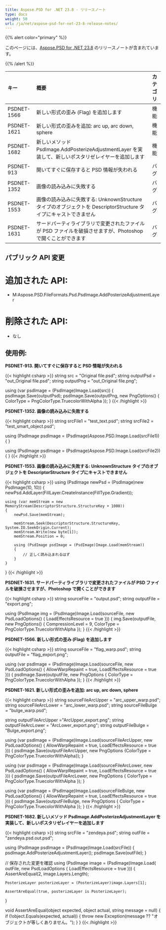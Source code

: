 ```yaml
---
title: Aspose.PSD for .NET 23.8 - リリースノート
type: docs
weight: 50
url: /ja/net/aspose-psd-for-net-23-8-release-notes/
---
```


{{% alert color="primary" %}}

このページには、[Aspose.PSD for .NET 23.8](https://www.nuget.org/packages/Aspose.PSD/) のリリースノートが含まれています。

{{% /alert %}}

| **キー**     | **概要**                                                                                                  | **カテゴリ** |
|:------------|:-------------------------------------------------------------------------------------------------------------|:--------|
| PSDNET-1566 | 新しい形式の歪み (Flag) を追加します | 機能 |
| PSDNET-1621 | 新しい形式の歪みを追加: arc up, arc down, sphere | 機能 |
| PSDNET-1682 | 新しいメソッド PsdImage.AddPosterizeAdjustmentLayer を実装して、新しいポスタリゼレイヤーを追加します | 機能 |
| PSDNET-913  | 開いてすぐに保存すると PSD 情報が失われる | バグ     |
| PSDNET-1352 | 画像の読み込みに失敗する | バグ     |
| PSDNET-1553 | 画像の読み込みに失敗する: UnknownStructure タイプのオブジェクトを DescriptorStructure タイプにキャストできません | バグ     |
| PSDNET-1631 | サードパーティライブラリで変更されたファイルが PSD ファイルを破損させますが、Photoshop で開くことができます | バグ     |


## **パブリック API 変更**
# **追加された API:**
- M:Aspose.PSD.FileFormats.Psd.PsdImage.AddPosterizeAdjustmentLayer


# **削除された API:**
- なし


## **使用例:**

**PSDNET-913. 開いてすぐに保存すると PSD 情報が失われる**

{{< highlight csharp >}}
string src = "Original file.psd";
string outputPsd = "out_Original file.psd";
string outputPng = "out_Original file.png";

using (var psdImage = (PsdImage)Image.Load(src))
{
    psdImage.Save(outputPsd);
    psdImage.Save(outputPng, new PngOptions() { ColorType = PngColorType.TruecolorWithAlpha });
}
{{< /highlight >}}

**PSDNET-1352. 画像の読み込みに失敗する**

{{< highlight csharp >}}
string srcFile1 = "test_text.psd";
string srcFile2 = "test_smart_object.psd";

using (PsdImage psdImage = (PsdImage)Aspose.PSD.Image.Load(srcFile1))
{
}

using (PsdImage psdImage = (PsdImage)Aspose.PSD.Image.Load(srcFile2))
{
}
{{< /highlight >}}

**PSDNET-1553. 画像の読み込みに失敗する: UnknownStructure タイプのオブジェクトを DescriptorStructure タイプにキャストできません**

{{< highlight csharp >}}
using (PsdImage newPsd = (PsdImage)new PsdImage(10, 10))
{
    newPsd.AddLayer(FillLayer.CreateInstance(FillType.Gradient));

    using (var memStream = new MemoryStream(DescriptorStructure.StructureKey + 1000))
    {
        newPsd.Save(memStream);

        memStream.Seek(DescriptorStructure.StructureKey, System.IO.SeekOrigin.Current);
        memStream.Write(new byte[1]);
        memStream.Position = 0;

        using (PsdImage psdImage = (PsdImage)Image.Load(memStream))
        {
            // 正しく読み込まれるはず
        }
    }
}
{{< /highlight >}}

**PSDNET-1631. サードパーティライブラリで変更されたファイルが PSD ファイルを破損させますが、Photoshop で開くことができます**

{{< highlight csharp >}}
string sourceFile = "output.psd";
string outputFile = "export.png";

using (PsdImage img = (PsdImage)Image.Load(sourceFile, new PsdLoadOptions() { LoadEffectsResource = true }))
{
    img.Save(outputFile, new PngOptions() { CompressionLevel = 9, ColorType = PngColorType.TruecolorWithAlpha });
}
{{< /highlight >}}

**PSDNET-1566. 新しい形式の歪み (Flag) を追加します**

{{< highlight csharp >}}
string sourceFile = "flag_warp.psd";
string outputFile = "flag_export.png";

using (var psdImage = (PsdImage)Image.Load(sourceFile, new PsdLoadOptions() { AllowWarpRepaint = true, LoadEffectsResource = true }))
{
    psdImage.Save(outputFile, new PngOptions
    {
        ColorType = PngColorType.TruecolorWithAlpha
    });
}
{{< /highlight >}}

**PSDNET-1621. 新しい形式の歪みを追加: arc up, arc down, sphere**

{{< highlight csharp >}}
string sourceFileArcUpper = "arc_upper_warp.psd";
string sourceFileArcLower = "arc_lower_warp.psd";
string sourceFileBulge =  "bulge_warp.psd";

string outputFileArcUpper ="ArcUpper_export.png";
string outputFileArcLower = "ArcLower_export.png";
string outputFileBulge = "Bulge_export.png";

using (var psdImage = (PsdImage)Image.Load(sourceFileArcUpper, new PsdLoadOptions() { AllowWarpRepaint = true, LoadEffectsResource = true }))
{
    psdImage.Save(outputFileArcUpper, new PngOptions {ColorType = PngColorType.TruecolorWithAlpha});
}

using (var psdImage = (PsdImage)Image.Load(sourceFileArcLower, new PsdLoadOptions() { AllowWarpRepaint = true, LoadEffectsResource = true }))
{
    psdImage.Save(outputFileArcLower, new PngOptions { ColorType = PngColorType.TruecolorWithAlpha });
}

using (var psdImage = (PsdImage)Image.Load(sourceFileBulge, new PsdLoadOptions() { AllowWarpRepaint = true, LoadEffectsResource = true }))
{
    psdImage.Save(outputFileBulge, new PngOptions { ColorType = PngColorType.TruecolorWithAlpha });
}
{{< /highlight >}}

**PSDNET-1682. 新しいメソッド PsdImage.AddPosterizeAdjustmentLayer を実装して、新しいポスタリゼレイヤーを追加します**

{{< highlight csharp >}}
string srcFile = "zendeya.psd";
string outFile = "zendeya.psd.out.psd";

using (PsdImage psdImage = (PsdImage)Image.Load(srcFile))
{
    psdImage.AddPosterizeAdjustmentLayer();
    psdImage.Save(outFile);
}

// 保存された変更を確認
using (PsdImage image = (PsdImage)Image.Load(
    outFile,
    new PsdLoadOptions { LoadEffectsResource = true }))
{
    AssertAreEqual(2, image.Layers.Length);

    PosterizeLayer posterizeLayer = (PosterizeLayer)image.Layers[1];

    AssertAreEqual(true, posterizeLayer is PosterizeLayer);
}

void AssertAreEqual(object expected, object actual, string message = null)
{
    if (!object.Equals(expected, actual))
    {
        throw new Exception(message ?? "オブジェクトが等しくありません。");
    }
}
{{< /highlight >}}

